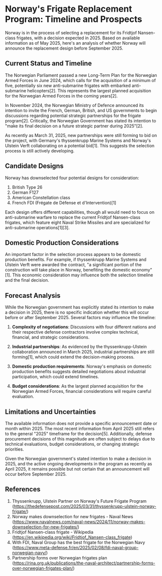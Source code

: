 # Norway's Frigate Replacement Program: Timeline and Prospects

Norway is in the process of selecting a replacement for its Fridtjof Nansen-class frigates, with a decision expected in 2025. Based on available information as of May 2025, here's an analysis of whether Norway will announce the replacement design before September 2025.

## Current Status and Timeline

The Norwegian Parliament passed a new Long-Term Plan for the Norwegian Armed Forces in June 2024, which calls for the acquisition of a minimum of five, potentially six new anti-submarine frigates with embarked anti-submarine helicopters[2]. This represents the largest planned acquisition for the Norwegian Armed Forces in the coming years[2].

In November 2024, the Norwegian Ministry of Defence announced its intention to invite the French, German, British, and US governments to begin discussions regarding potential strategic partnerships for the frigate program[2]. Critically, the Norwegian Government has stated its intention to "make its final decision on a future strategic partner during 2025"[2].

As recently as March 31, 2025, new partnerships were still forming to bid on the project, with Germany's thyssenkrupp Marine Systems and Norway's Ulstein Verft collaborating on a potential bid[1]. This suggests the selection process is still actively developing.

## Candidate Designs

Norway has downselected four potential designs for consideration:

1. British Type 26
2. German F127
3. American Constellation class
4. French FDI (Frégate de Défense et d'Intervention)[1]

Each design offers different capabilities, though all would need to focus on anti-submarine warfare to replace the current Fridtjof Nansen-class frigates, which feature eight Naval Strike Missiles and are specialized for anti-submarine operations[1][3].

## Domestic Production Considerations

An important factor in the selection process appears to be domestic production benefits. For example, if thyssenkrupp Marine Systems and Ulstein Verft were awarded the contract, "a significant portion of the construction will take place in Norway, benefiting the domestic economy"[1]. This economic consideration may influence both the selection timeline and the final decision.

## Forecast Analysis

While the Norwegian government has explicitly stated its intention to make a decision in 2025, there is no specific indication whether this will occur before or after September 2025. Several factors may influence the timeline:

1. **Complexity of negotiations**: Discussions with four different nations and their respective defense contractors involve complex technical, financial, and strategic considerations.

2. **Industrial partnerships**: As evidenced by the thyssenkrupp-Ulstein collaboration announced in March 2025, industrial partnerships are still forming[1], which could extend the decision-making process.

3. **Domestic production requirements**: Norway's emphasis on domestic production benefits suggests detailed negotiations about industrial participation, which could extend timelines.

4. **Budget considerations**: As the largest planned acquisition for the Norwegian Armed Forces, financial considerations will require careful evaluation.

## Limitations and Uncertainties

The available information does not provide a specific announcement date or month within 2025. The most recent information from April 2025 still refers to the general "2025" timeframe for the decision[5]. Additionally, defense procurement decisions of this magnitude are often subject to delays due to technical evaluations, budget considerations, or changing strategic priorities.

Given the Norwegian government's stated intention to make a decision in 2025, and the active ongoing developments in the program as recently as April 2025, it remains possible but not certain that an announcement will occur before September 2025.

## References

1. Thyssenkrupp, Ulstein Partner on Norway's Future Frigate Program (https://thedefensepost.com/2025/03/31/thyssenkrupp-ulstein-norway-frigate/)
2. Norway makes downselection for new frigates - Naval News (https://www.navalnews.com/naval-news/2024/11/norway-makes-downselection-for-new-frigates/)
3. Fridtjof Nansen-class frigate - Wikipedia (https://en.wikipedia.org/wiki/Fridtjof_Nansen-class_frigate)
4. With FDI, Naval Group has the best frigate for the Norwegian Navy (https://www.meta-defense.fr/en/2025/02/08/fdi-naval-group-norwegian-navy/)
5. Partnership forms over Norwegian frigates plan (https://rina.org.uk/publications/the-naval-architect/partnership-forms-over-norwegian-frigates-plan/)